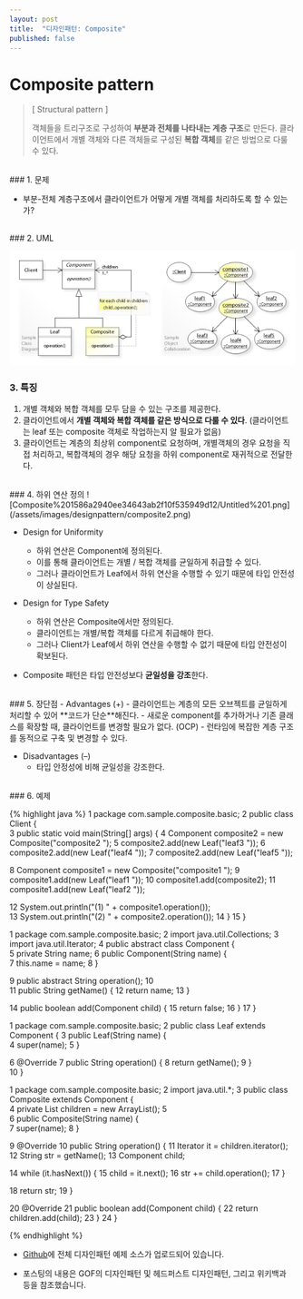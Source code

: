 ```yaml
---
layout: post
title:  "디자인패턴: Composite"
published: false
---
```


# Composite pattern
> [ Structural pattern ]
>
> 객체들을 트리구조로 구성하여 **부분과 전체를 나타내는 계층 구조**로 만든다.
> 클라이언트에서 개별 객체와 다른 객체들로 구성된 **복합 객체**를 같은 방법으로 다룰 수 있다.


<br/>
### 1. 문제

- 부분-전체 계층구조에서 클라이언트가 어떻게 개별 객체를 처리하도록 할 수 있는가?


<br/>
### 2. UML

![Composite%201586a2940ee34643ab2f10f535949d12/Untitled.png](/assets/images/designpattern/composite1.png)


### 3. 특징

1. 개별 객체와 복합 객체를 모두 담을 수 있는 구조를 제공한다.
2. 클라이언트에서 **개별 객체와 복합 객체를 같은 방식으로 다룰 수 있다**. (클라이언트는 leaf 또는 composite 객체로 작업하는지 알 필요가 없음)
3. 클라이언트는 계층의 최상위 component로 요청하며, 개별객체의 경우 요청을 직접 처리하고, 복합객체의 경우 해당 요청을 하위 component로 재귀적으로 전달한다.


<br/>
### 4. 하위 연산 정의
![Composite%201586a2940ee34643ab2f10f535949d12/Untitled%201.png](/assets/images/designpattern/composite2.png)

- Design for Uniformity
  - 하위 연산은 Component에 정의된다. 
  - 이를 통해 클라이언트는 개별 / 복합 객체를 균일하게 취급할 수 있다. 
  - 그러나 클라이언트가 Leaf에서 하위 연산을 수행할 수 있기 때문에 타입 안전성이 
    상실된다.

- Design for Type Safety
  - 하위 연산은 Composite에서만 정의된다. 
  - 클라이언트는 개별/복합 객체를 다르게 취급해야 한다. 
  - 그러나 Client가 Leaf에서 하위 연산을 수행할 수 없기 때문에 타입 안전성이 확보된다.

- Composite 패턴은 타입 안전성보다 **균일성을 강조**한다.


<br/>
### 5. 장단점
- Advantages (+)
    - 클라이언트는 계층의 모든 오브젝트를 균일하게 처리할 수 있어 **코드가 단순**해진다.
    - 새로운 component를 추가하거나 기존 클래스를 확장할 때, 클라이언트를 변경할 필요가 없다. (OCP)
    - 런타임에 복잡한 계층 구조를 동적으로 구축 및 변경할 수 있다.

- Disadvantages (–)
  - 타입 안정성에 비해 균일성을 강조한다.


<br/>
### 6. 예제

{% highlight java %}
1  package com.sample.composite.basic;
2  public class Client {  
3      public static void main(String[] args) {
4          Component composite2 = new Composite("composite2 ");
5          composite2.add(new Leaf("leaf3 "));
6          composite2.add(new Leaf("leaf4 "));
7          composite2.add(new Leaf("leaf5 "));

8          Component composite1 = new Composite("composite1 ");
9          composite1.add(new Leaf("leaf1 "));
10         composite1.add(composite2);
11         composite1.add(new Leaf("leaf2 "));

12         System.out.println("(1) " + composite1.operation());    
13         System.out.println("(2) " + composite2.operation());
14      }
15  }

1  package com.sample.composite.basic;
2  import java.util.Collections;
3  import java.util.Iterator;
4  public abstract class Component {  
5      private String name;
6      public Component(String name) {  
7          this.name = name;
8      }

9      public abstract String operation();
10      
11     public String getName() {
12         return name;
13     }

14     public boolean add(Component child) {
15         return false;
16     }
17  }

1  package com.sample.composite.basic;
2  public class Leaf extends Component {
3      public Leaf(String name) {  
4          super(name);
5      }

6      @Override
7      public String operation() {
8          return getName();
9      }  
10 }

1  package com.sample.composite.basic;
2  import java.util.*;
3  public class Composite extends Component {  
4      private List<Component> children = new ArrayList<Component>();
5       
6      public Composite(String name) {  
7          super(name);
8      }

9      @Override
10     public String operation() {
11          Iterator<Component> it = children.iterator();
12          String str = getName();
13          Component child;

14          while (it.hasNext()) {
15              child = it.next();
16              str += child.operation();
17          }

18          return str;
19      }

20      @Override
21      public boolean add(Component child) {
22          return children.add(child);
23      }
24  }

{% endhighlight %}

* [Github]에 전체 디자인패턴 예제 소스가 업로드되어 있습니다.
* 포스팅의 내용은 GOF의 디자인패턴 및 헤드퍼스트 디자인패턴, 그리고 위키백과 등을 참조했습니다.

  [Github]: https://github.com/hyooi/TIL/tree/master/til.designpattern
